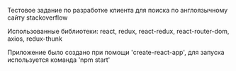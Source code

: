 Тестовое задание по разработке клиента для поиска по англоязычному сайту stackoverflow

Использованные библиотеки: react, redux, react-redux, react-router-dom, axios, redux-thunk

Приложение было создано при помощи 'create-react-app', для запуска используется команда 'npm start'